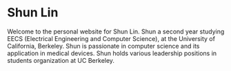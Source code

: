# Shun Lin
Welcome to the personal website for Shun Lin.  Shun a second year studying EECS (Electrical Engineering and Computer Science), at the University of California, Berkeley.  Shun is passionate in computer science and its application in medical devices.  Shun holds various leadership positions in students organization at UC Berkeley.
